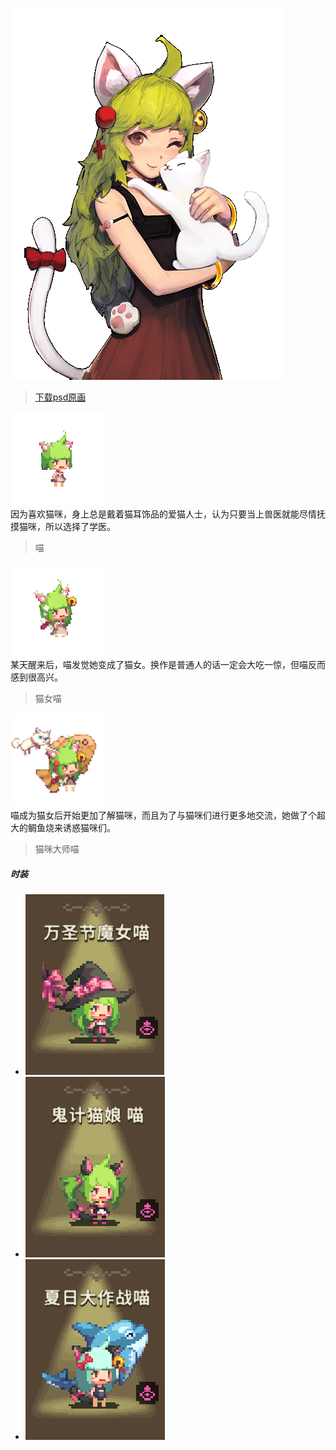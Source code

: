 <link rel="stylesheet" type="text/css" media="screen" href="/styles/bubble.css" />

![](./atlas0-039450.png)

> [下载psd原画](./atlas0-039450.psd)

<div class="chat">
<img src="4.png" width="150"/><div class="bubble me">因为喜欢猫咪，身上总是戴着猫耳饰品的爱猫人士，认为只要当上兽医就能尽情抚摸猫咪，所以选择了学医。</div><blockquote>喵</blockquote>
<img src="5.png" width="150"/><div class="bubble me">某天醒来后，喵发觉她变成了猫女。换作是普通人的话一定会大吃一惊，但喵反而感到很高兴。</div><blockquote>猫女喵</blockquote>
<img src="6.png" width="150"/><div class="bubble me">喵成为猫女后开始更加了解猫咪，而且为了与猫咪们进行更多地交流，她做了个超大的鲷鱼烧来诱惑猫咪们。</div><blockquote>猫咪大师喵</blockquote>
</div>



##### 时装

+ ![TEXT_COS_EVENT_PR_1_HALLOWEEN_1 (万圣节魔女喵) ](COS_EVENT_PR_1_HALLOWEEN_1.png) 
+ ![TEXT_COS_EVENT_PR_1_HALLOWEEN_2 (鬼计猫娘 喵) ](COS_EVENT_PR_1_HALLOWEEN_2.png) 
+ ![TEXT_COS_PR_1_1 (夏日大作战喵) ](COS_PR_1_1.png) 

<audio src="/audio/bgm_lobby_thema.wav" autostart="true" loop="true" hidden="true" />

<audio hidden autoplay loop>
  <source src="/audio/bgm_lobby_thema.wav" type="audio/wav">  
</audio>